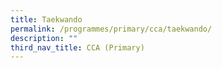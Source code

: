 ```yaml
---
title: Taekwando
permalink: /programmes/primary/cca/taekwando/
description: ""
third_nav_title: CCA (Primary)
---
```

